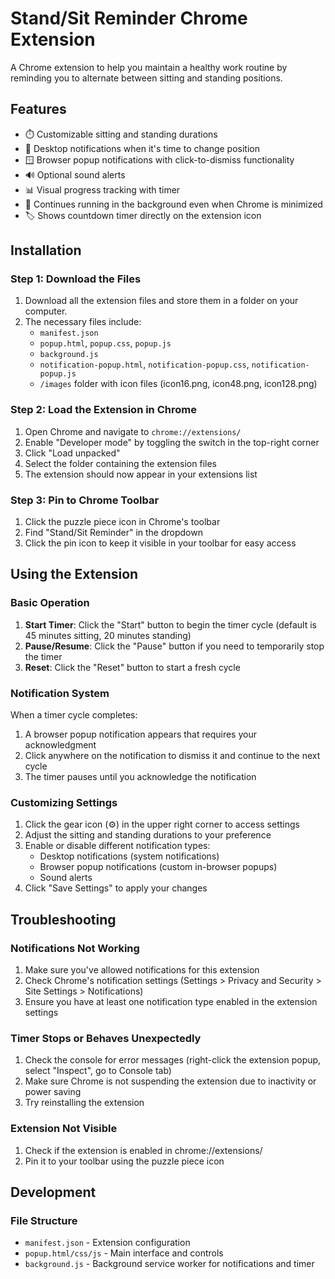 # Stand/Sit Reminder Chrome Extension

A Chrome extension to help you maintain a healthy work routine by reminding you to alternate between sitting and
standing positions.

## Features

- ⏱️ Customizable sitting and standing durations
- 🔔 Desktop notifications when it's time to change position
- 🪟 Browser popup notifications with click-to-dismiss functionality
- 🔊 Optional sound alerts
- 📊 Visual progress tracking with timer
- 🔄 Continues running in the background even when Chrome is minimized
- 🏷️ Shows countdown timer directly on the extension icon

## Installation

### Step 1: Download the Files

1. Download all the extension files and store them in a folder on your computer.
2. The necessary files include:
   - `manifest.json`
   - `popup.html`, `popup.css`, `popup.js`
   - `background.js`
   - `notification-popup.html`, `notification-popup.css`, `notification-popup.js`
   - `/images` folder with icon files (icon16.png, icon48.png, icon128.png)

### Step 2: Load the Extension in Chrome

1. Open Chrome and navigate to `chrome://extensions/`
2. Enable "Developer mode" by toggling the switch in the top-right corner
3. Click "Load unpacked"
4. Select the folder containing the extension files
5. The extension should now appear in your extensions list

### Step 3: Pin to Chrome Toolbar

1. Click the puzzle piece icon in Chrome's toolbar
2. Find "Stand/Sit Reminder" in the dropdown
3. Click the pin icon to keep it visible in your toolbar for easy access

## Using the Extension

### Basic Operation

1. **Start Timer**: Click the "Start" button to begin the timer cycle (default is 45 minutes sitting, 20 minutes
   standing)
2. **Pause/Resume**: Click the "Pause" button if you need to temporarily stop the timer
3. **Reset**: Click the "Reset" button to start a fresh cycle

### Notification System

When a timer cycle completes:

1. A browser popup notification appears that requires your acknowledgment
2. Click anywhere on the notification to dismiss it and continue to the next cycle
3. The timer pauses until you acknowledge the notification

### Customizing Settings

1. Click the gear icon (⚙️) in the upper right corner to access settings
2. Adjust the sitting and standing durations to your preference
3. Enable or disable different notification types:
   - Desktop notifications (system notifications)
   - Browser popup notifications (custom in-browser popups)
   - Sound alerts
4. Click "Save Settings" to apply your changes

## Troubleshooting

### Notifications Not Working

1. Make sure you've allowed notifications for this extension
2. Check Chrome's notification settings (Settings > Privacy and Security > Site Settings > Notifications)
3. Ensure you have at least one notification type enabled in the extension settings

### Timer Stops or Behaves Unexpectedly

1. Check the console for error messages (right-click the extension popup, select "Inspect", go to Console tab)
2. Make sure Chrome is not suspending the extension due to inactivity or power saving
3. Try reinstalling the extension

### Extension Not Visible

1. Check if the extension is enabled in chrome://extensions/
2. Pin it to your toolbar using the puzzle piece icon

## Development

### File Structure

- `manifest.json` - Extension configuration
- `popup.html/css/js` - Main interface and controls
- `background.js` - Background service worker for notifications and timer
